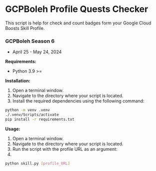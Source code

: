 # GCPBoleh Profile Quests Checker

This script is help for check and count badges form your Google Cloud Boosts Skill Profile.

### GCPBoleh Season 6
- April 25 - May 24, 2024

**Requirements:**

- Python 3.9 >=

**Installation:**

1. Open a terminal window.
2. Navigate to the directory where your script is located.
3. Install the required dependencies using the following command:

  ```bash
  python -m venv .venv
  ./.venv/Scripts/activate
  pip install -r requirements.txt
  ```
**Usage:**
1. Open a terminal window.
2. Navigate to the directory where your script is located.
3. Run the script with the profile URL as an argument:
4. 
  ```bash
  python skill.py [profile_URL]
  ```

